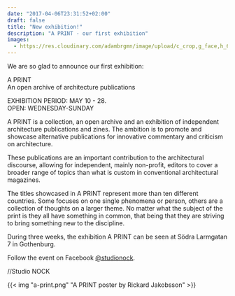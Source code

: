 ```yaml
---
date: "2017-04-06T23:31:52+02:00"
draft: false
title: "New exhibition!"
description: "A PRINT - our first exhibition"
images:
  - https://res.cloudinary.com/adambrgmn/image/upload/c_crop,g_face,h_630,w_1200/v1492619854/studio-nock/a-print.png
---
```


We are so glad to announce our first exhibition:

A PRINT  
An open archive of architecture publications

EXHIBITION PERIOD: MAY 10 - 28.  
OPEN: WEDNESDAY-SUNDAY
<!--more-->

A PRINT is a collection, an open archive and an exhibition of independent architecture publications and zines. The ambition is to promote and showcase alternative publications for innovative commentary and criticism on architecture.

These publications are an important contribution to the architectural discourse, allowing for independent, mainly non-profit, editors to cover a broader range of topics than what is custom in conventional architectural magazines.

The titles showcased in A PRINT represent more than ten different countries. Some focuses on one single phenomena or person, others are a collection of thoughts on a larger theme. No matter what the subject of the print is they all have something in common, that being that they are striving to bring something new to the discipline.

During three weeks, the exhibition A PRINT can be seen at Södra Larmgatan 7 in Gothenburg.

Follow the event on Facebook [@studionock](https://www.facebook.com/studionock/).

//Studio NOCK

{{< img "a-print.png" "A PRINT poster by Rickard Jakobsson" >}}
